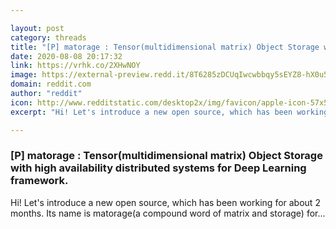 ```yaml
---

layout: post
category: threads
title: "[P] matorage : Tensor(multidimensional matrix) Object Storage with high availability distributed systems for Deep Learning framework."
date: 2020-08-08 20:17:32
link: https://vrhk.co/2XHwNOY
image: https://external-preview.redd.it/8T6285zDCUqIwcwbbqy5sEYZ8-hX0u5rvZO4P5bb6Co.jpg?width=400&height=209.42408377&auto=webp&crop=400:209.42408377,smart&s=bed4548799f3269af3652763a1380541c3003571
domain: reddit.com
author: "reddit"
icon: http://www.redditstatic.com/desktop2x/img/favicon/apple-icon-57x57.png
excerpt: "Hi! Let's introduce a new open source, which has been working for about 2 months. Its name is matorage(a compound word of matrix and storage) for..."

---
```


### [P] matorage : Tensor(multidimensional matrix) Object Storage with high availability distributed systems for Deep Learning framework.

Hi! Let's introduce a new open source, which has been working for about 2 months. Its name is matorage(a compound word of matrix and storage) for...